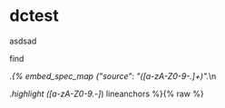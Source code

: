 # dctest
asdsad




<div id="feedback"></div>


find

.*{% embed_spec_map {"source": "([a-zA-Z0-9\-\.]+)".*\n


.*highlight ([a-zA-Z0-9\.\-]*) lineanchors %}{% raw %}